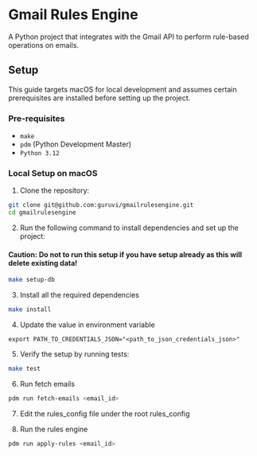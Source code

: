 # Gmail Rules Engine

A Python project that integrates with the Gmail API to perform rule-based operations on emails.

## Setup

This guide targets macOS for local development and assumes certain prerequisites are installed before setting up the project.

### Pre-requisites
- `make`
- `pdm` (Python Development Master)
- `Python 3.12`

### Local Setup on macOS

1. Clone the repository:
```bash
git clone git@github.com:guruvi/gmailrulesengine.git
cd gmailrulesengine
```

2. Run the following command to install dependencies and set up the project:
#### Caution: Do not to run this setup if you have setup already as this will delete existing data!
```bash
make setup-db
```

3. Install all the required dependencies
```bash
make install
```

4. Update the value in environment variable
```
export PATH_TO_CREDENTIALS_JSON="<path_to_json_credentials_json>"
```

5. Verify the setup by running tests:
```bash
make test
```

6. Run fetch emails
```bash
pdm run fetch-emails <email_id>
```

7. Edit the rules_config file under the root rules_config

8. Run the rules engine
```bash
pdm run apply-rules <email_id>
```
